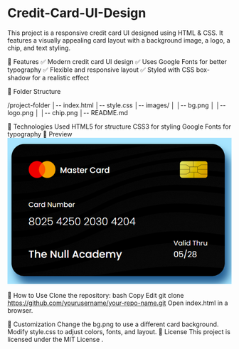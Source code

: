 # Credit-Card-UI-Design

This project is a responsive credit card UI designed using HTML & CSS. It features a visually appealing card layout with a background image, a logo, a chip, and text styling.

📌 Features
✅ Modern credit card UI design
✅ Uses Google Fonts for better typography
✅ Flexible and responsive layout
✅ Styled with CSS box-shadow for a realistic effect

📁 Folder Structure

/project-folder
│-- index.html
│-- style.css
│-- images/
│   │-- bg.png
│   │-- logo.png
│   │-- chip.png
│-- README.md


🔧 Technologies Used
HTML5 for structure
CSS3 for styling
Google Fonts for typography
📸 Preview
![image alt](https://github.com/bdnath702/Credit-Card-UI-Design/blob/main/Screenshot.png?raw=true)


🚀 How to Use
Clone the repository:
bash
Copy
Edit
git clone https://github.com/yourusername/your-repo-name.git
Open index.html in a browser.


🎨 Customization
Change the bg.png to use a different card background.
Modify style.css to adjust colors, fonts, and layout.
📜 License
This project is licensed under the MIT License .
